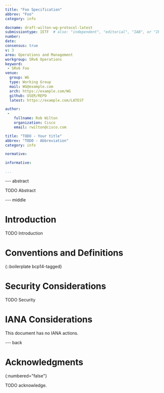 ```yaml
---
title: "Foo Specification"
abbrev: "Foo"
category: info

docname: draft-wilton-wg-protocol-latest
submissiontype: IETF  # also: "independent", "editorial", "IAB", or "IRTF"
number:
date:
consensus: true
v: 3
area: Operations and Management
workgroup: SRv6 Operations
keyword:
 - SRv6 Foo
venue:
  group: WG
  type: Working Group
  mail: WG@example.com
  arch: https://example.com/WG
  github: USER/REPO
  latest: https://example.com/LATEST

author:
 -
    fullname: Rob Wilton
    organization: Cisco
    email: rwilton@cisco.com

title: "TODO - Your title"
abbrev: "TODO - Abbreviation"
category: info

normative:

informative:

...
```


--- abstract

TODO Abstract


--- middle

# Introduction

TODO Introduction


# Conventions and Definitions

{::boilerplate bcp14-tagged}


# Security Considerations

TODO Security


# IANA Considerations

This document has no IANA actions.


--- back

# Acknowledgments
{:numbered="false"}

TODO acknowledge.
